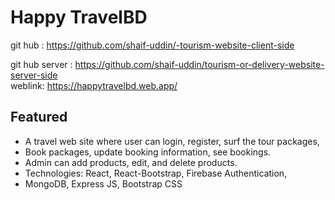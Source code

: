 # Happy TravelBD

git hub : https://github.com/shaif-uddin/-tourism-website-client-side

git hub server : https://github.com/shaif-uddin/tourism-or-delivery-website-server-side
<br/>
weblink: https://happytravelbd.web.app/

## Featured

<ul>
<li>A travel web site where user can login, register, surf the tour packages,</li>
<li>Book packages, update booking information, see bookings.</li>
<li>Admin can add products, edit, and delete products.</li>
<li>Technologies: React, React-Bootstrap, Firebase Authentication,</li>
<li>MongoDB, Express JS, Bootstrap CSS</li>
</ul>
